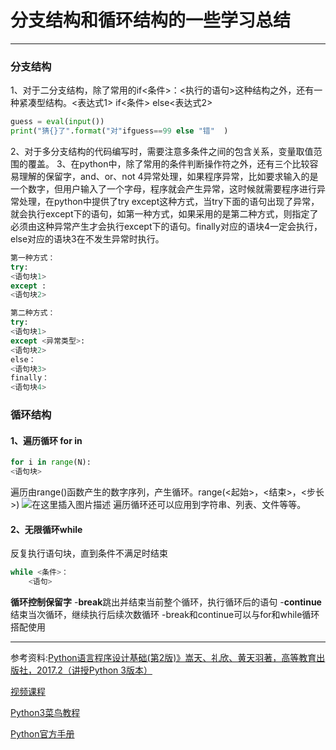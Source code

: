 # 分支结构和循环结构的一些学习总结




------

### 分支结构
1、对于二分支结构，除了常用的if<条件>：<执行的语句>这种结构之外，还有一种紧凑型结构。<表达式1> if<条件> else<表达式2>

```python
guess = eval(input())
print("猜{}了".format("对"ifguess==99 else "错"  )
```
2、对于多分支结构的代码编写时，需要注意多条件之间的包含关系，变量取值范围的覆盖。
3、在python中，除了常用的条件判断操作符之外，还有三个比较容易理解的保留字，and、or、not
4异常处理，如果程序异常，比如要求输入的是一个数字，但用户输入了一个字母，程序就会产生异常，这时候就需要程序进行异常处理，在python中提供了try except这种方式，当try下面的语句出现了异常，就会执行except下的语句，如第一种方式，如果采用的是第二种方式，则指定了必须由这种异常产生才会执行except下的语句。finally对应的语块4一定会执行，else对应的语块3在不发生异常时执行。

```python
第一种方式：
try:
<语句块1>
except :
<语句块2>

第二种方式：
try:
<语句块1>
except <异常类型>:
<语句块2>
else：
<语句块3>
finally：
<语句块4>
```

### 循环结构
#### 1、遍历循环 for in
```python
for i in range(N):
<语句块>
```
遍历由range()函数产生的数字序列，产生循环。range(<起始>，<结束>，<步长>)
![在这里插入图片描述](https://img-blog.csdnimg.cn/20200418210331270.png?x-oss-process=image/watermark,type_ZmFuZ3poZW5naGVpdGk,shadow_10,text_aHR0cHM6Ly9ibG9nLmNzZG4ubmV0L09sZEh1YW5nQw==,size_16,color_FFFFFF,t_70)
遍历循环还可以应用到字符串、列表、文件等等。
#### 2、无限循环while
反复执行语句块，直到条件不满足时结束

```python
while <条件>：
    <语句>
```
**循环控制保留字**
-**break**跳出并结束当前整个循环，执行循环后的语句
-**continue**结束当次循环，继续执行后续次数循环
-break和continue可以与for和while循环搭配使用

------

[^undefined]:

参考资料:[Python语言程序设计基础(第2版)》嵩天、礼欣、黄天羽著，高等教育出版社，2017.2（讲授Python 3版本）](https://item.jd.com/12128326.html?dist=jd)

[视频课程](http://www.icourse163.org/course/BIT-268001)

[Python3菜鸟教程](https://www.runoob.com/python3/python3-number.html)

[Python官方手册](https://docs.python.org/zh-cn/3/)
